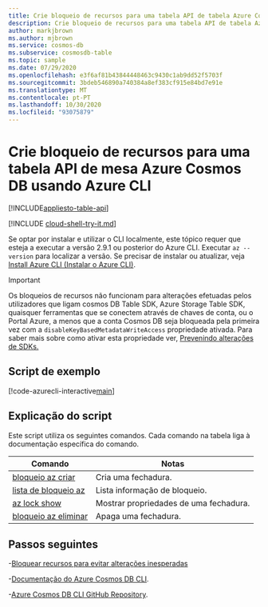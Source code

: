 ```yaml
---
title: Crie bloqueio de recursos para uma tabela API de tabela Azure Cosmos
description: Crie bloqueio de recursos para uma tabela API de tabela Azure Cosmos
author: markjbrown
ms.author: mjbrown
ms.service: cosmos-db
ms.subservice: cosmosdb-table
ms.topic: sample
ms.date: 07/29/2020
ms.openlocfilehash: e3f6af81b43844448463c9430c1ab9dd52f5703f
ms.sourcegitcommit: 3bdeb546890a740384a8ef383cf915e84bd7e91e
ms.translationtype: MT
ms.contentlocale: pt-PT
ms.lasthandoff: 10/30/2020
ms.locfileid: "93075879"
---
```

# <a name="create-resource-lock-for-a-azure-cosmos-db-table-api-table-using-azure-cli"></a>Crie bloqueio de recursos para uma tabela API de mesa Azure Cosmos DB usando Azure CLI
[!INCLUDE[appliesto-table-api](../../../includes/appliesto-table-api.md)]

[!INCLUDE [cloud-shell-try-it.md](../../../../../includes/cloud-shell-try-it.md)]

Se optar por instalar e utilizar o CLI localmente, este tópico requer que esteja a executar a versão 2.9.1 ou posterior do Azure CLI. Executar `az --version` para localizar a versão. Se precisar de instalar ou atualizar, veja [Install Azure CLI (Instalar o Azure CLI)](/cli/azure/install-azure-cli).

> [!IMPORTANT]
> Os bloqueios de recursos não funcionam para alterações efetuadas pelos utilizadores que ligam cosmos DB Table SDK, Azure Storage Table SDK, quaisquer ferramentas que se conectem através de chaves de conta, ou o Portal Azure, a menos que a conta Cosmos DB seja bloqueada pela primeira vez com a `disableKeyBasedMetadataWriteAccess` propriedade ativada. Para saber mais sobre como ativar esta propriedade ver, [Prevenindo alterações de SDKs.](../../../role-based-access-control.md#prevent-sdk-changes)

## <a name="sample-script"></a>Script de exemplo

[!code-azurecli-interactive[main](../../../../../cli_scripts/cosmosdb/table/lock.sh "Create a resource lock for an Azure Cosmos DB Table API table.")]

## <a name="script-explanation"></a>Explicação do script

Este script utiliza os seguintes comandos. Cada comando na tabela liga à documentação específica do comando.

| Comando | Notas |
|---|---|
| [bloqueio az criar](/cli/azure/lock#az-lock-create) | Cria uma fechadura. |
| [lista de bloqueio az](/cli/azure/lock#az-lock-list) | Lista informação de bloqueio. |
| [az lock show](/cli/azure/lock#az-lock-show) | Mostrar propriedades de uma fechadura. |
| [bloqueio az eliminar](/cli/azure/lock#az-lock-delete) | Apaga uma fechadura. |

## <a name="next-steps"></a>Passos seguintes

-[Bloquear recursos para evitar alterações inesperadas](../../../../azure-resource-manager/management/lock-resources.md)

-[Documentação do Azure Cosmos DB CLI](/cli/azure/cosmosdb).

-[Azure Cosmos DB CLI GitHub Repository](https://github.com/Azure-Samples/azure-cli-samples/tree/master/cosmosdb).
